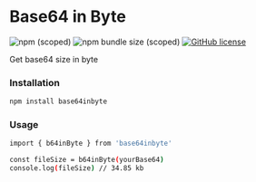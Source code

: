 # Base64 in Byte

![npm (scoped)](https://img.shields.io/npm/v/@reslys/base64inbyte?style=flat-square)
![npm bundle size (scoped)](https://img.shields.io/bundlephobia/minzip/@reslys/base64inbyte?style=flat-square)
[![GitHub license](https://img.shields.io/github/license/reslys/base64-in-byte?style=flat-square)](https://github.com/reslys/base64-in-byte/blob/master/LICENSE)

Get base64 size in byte

### Installation
```sh
npm install base64inbyte
```

### Usage
```sh
import { b64inByte } from 'base64inbyte'

const fileSize = b64inByte(yourBase64)
console.log(fileSize) // 34.85 kb
```